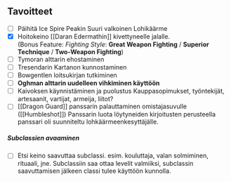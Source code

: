 ## Tavoitteet
- [ ] Päihitä Ice Spire Peakin Suuri valkoinen Lohikäärme
- [x] Hoitokeino [[Daran Edermathin]] kivettyneelle jalalle.  
	(Bonus Feature: *Fighting Style*: **Great Weapon Fighting** / **Superior Technique** / **Two-Weapon Fighting**)
- [ ] Tymoran alttarin ehostaminen
- [ ] Tresendarin Kartanon kunnostaminen
- [ ] Bowgentlen loitsukirjan tutkiminen
- [ ] **Oghman alttarin uudelleen vihkiminen käyttöön**
- [ ] Kaivoksen käynnistäminen ja puolustus
	Kauppasopimukset, työntekijät, artesaanit, vartijat, armeija, liitot?
- [ ] [[Dragon Guard]] panssarin palauttaminen omistajasuvulle ([[Humbleshot]])
	Panssarin luota löytyneiden kirjoitusten perusteella panssari oli suunniteltu lohkäärmeenkesyttäjälle.
##### Subclassien avaaminen
- [ ] Etsi keino saavuttaa subclassi. esim. kouluttaja, valan solmiminen, rituaali, jne.
	Subclassiin saa ottaa levelit valmiiksi, subclassin saavuttamisen jälkeen classi tulee käyttöön kunnolla. 